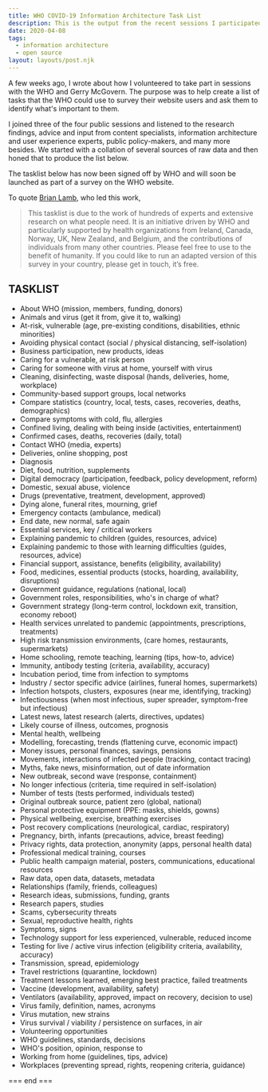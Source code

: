 ```yaml
---
title: WHO COVID-19 Information Architecture Task List
description: This is the output from the recent sessions I participated in with the WHO and experts from around the world—a list of the things that people need from the WHO website. Published now as open source to be used by anyone.
date: 2020-04-08
tags:
  - information architecture
  - open source
layout: layouts/post.njk
---
```


A few weeks ago, I wrote about how I volunteered to take part in sessions with the WHO and Gerry McGovern. The purpose was to help create a list of tasks that the WHO could use to survey their website users and ask them to identify what's important to them.

I joined three of the four public sessions and listened to the research findings, advice and input from content specialists, information architecture and user experience experts, public policy-makers, and many more besides. We started with a collation of several sources of raw data and then honed that to produce the list below.

The tasklist below has now been signed off by WHO and will soon be launched as part of a survey on the WHO website.

To quote [Brian Lamb](), who led this work, 

> This tasklist is due to the work of hundreds of experts and extensive research on what people need. It is an initiative driven by WHO and particularly supported by health organizations from Ireland, Canada, Norway, UK, New Zealand, and Belgium, and the contributions of individuals from many other countries. Please feel free to use to the benefit of humanity. If you could like to run an adapted version of this survey in your country, please get in touch, it’s free.


## TASKLIST

- About WHO (mission, members, funding, donors)
- Animals and virus (get it from, give it to, walking)
- At-risk, vulnerable (age, pre-existing conditions, disabilities, ethnic minorities)
- Avoiding physical contact (social / physical distancing, self-isolation)
- Business participation, new products, ideas
- Caring for a vulnerable, at risk person
- Caring for someone with virus at home, yourself with virus
- Cleaning, disinfecting, waste disposal (hands, deliveries, home, workplace)
- Community-based support groups, local networks
- Compare statistics (country, local, tests, cases, recoveries, deaths, demographics)
- Compare symptoms with cold, flu, allergies
- Confined living, dealing with being inside (activities, entertainment)
- Confirmed cases, deaths, recoveries (daily, total)
- Contact WHO (media, experts)
- Deliveries, online shopping, post
- Diagnosis
- Diet, food, nutrition, supplements
- Digital democracy (participation, feedback, policy development, reform)
- Domestic, sexual abuse, violence
- Drugs (preventative, treatment, development, approved)
- Dying alone, funeral rites, mourning, grief
- Emergency contacts (ambulance, medical)
- End date, new normal, safe again
- Essential services, key / critical workers
- Explaining pandemic to children (guides, resources, advice)
- Explaining pandemic to those with learning difficulties (guides, resources, advice)
- Financial support, assistance, benefits (eligibility, availability)
- Food, medicines, essential products (stocks, hoarding, availability, disruptions) 
- Government guidance, regulations (national, local)
- Government roles, responsibilities, who's in charge of what?
- Government strategy (long-term control, lockdown exit, transition, economy reboot)
- Health services unrelated to pandemic (appointments, prescriptions, treatments)
- High risk transmission environments, (care homes, restaurants, supermarkets)
- Home schooling, remote teaching, learning (tips, how-to, advice)
- Immunity, antibody testing (criteria, availability, accuracy)
- Incubation period, time from infection to symptoms
- Industry / sector specific advice (airlines, funeral homes, supermarkets)
- Infection hotspots, clusters, exposures (near me, identifying, tracking)
- Infectiousness (when most infectious, super spreader, symptom-free but infectious)
- Latest news, latest research (alerts, directives, updates)
- Likely course of illness, outcomes, prognosis
- Mental health, wellbeing
- Modelling, forecasting, trends (flattening curve, economic impact)
- Money issues, personal finances, savings, pensions
- Movements, interactions of infected people (tracking, contact tracing)
- Myths, fake news, misinformation, out of date information
- New outbreak, second wave (response, containment)
- No longer infectious (criteria, time required in self-isolation)
- Number of tests (tests performed, individuals tested)
- Original outbreak source, patient zero (global, national)
- Personal protective equipment (PPE: masks, shields, gowns)
- Physical wellbeing, exercise, breathing exercises
- Post recovery complications (neurological, cardiac, respiratory)
- Pregnancy, birth, infants (precautions, advice, breast feeding)
- Privacy rights, data protection, anonymity (apps, personal health data)
- Professional medical training, courses
- Public health campaign material, posters, communications, educational resources
- Raw data, open data, datasets, metadata
- Relationships (family, friends, colleagues)
- Research ideas, submissions, funding, grants
- Research papers, studies
- Scams, cybersecurity threats
- Sexual, reproductive health, rights
- Symptoms, signs
- Technology support for less experienced, vulnerable, reduced income
- Testing for live / active virus infection (eligibility criteria, availability, accuracy)
- Transmission, spread, epidemiology
- Travel restrictions (quarantine, lockdown)
- Treatment lessons learned, emerging best practice, failed treatments
- Vaccine (development, availability, safety)
- Ventilators (availability, approved, impact on recovery, decision to use)
- Virus family, definition, names, acronyms
- Virus mutation, new strains
- Virus survival / viability / persistence on surfaces, in air
- Volunteering opportunities
- WHO guidelines, standards, decisions
- WHO's position, opinion, response to
- Working from home (guidelines, tips, advice)
- Workplaces (preventing spread, rights, reopening criteria, guidance)

=== end ===

